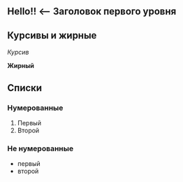 ## Hello!! <-- Заголовок первого уровня

## Курсивы и жирные
*Курсив*

**Жирный**

## Списки
### Нумерованные 

1. Первый
2. Второй

### Не нумерованные

* первый
* второй
